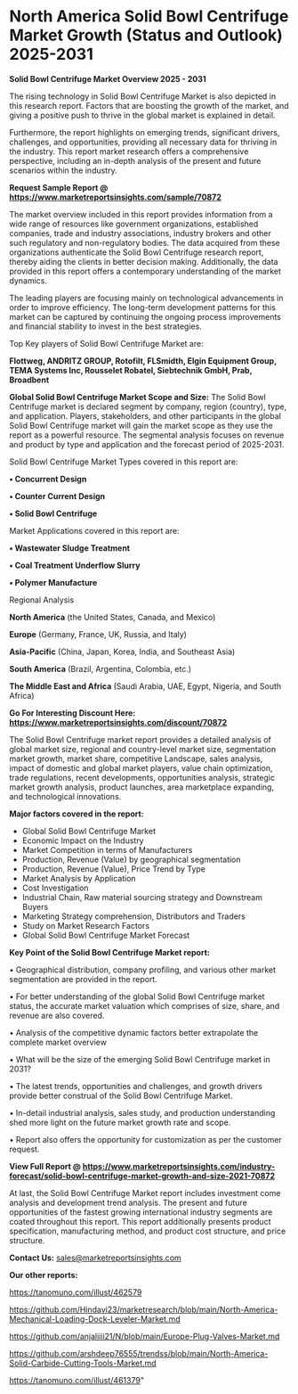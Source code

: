 # North America Solid Bowl Centrifuge Market Growth (Status and Outlook) 2025-2031

<Strong> Solid Bowl Centrifuge Market Overview 2025 - 2031</strong>

The rising technology in Solid Bowl Centrifuge Market is also depicted in this research report. Factors that are boosting the growth of the market, and giving a positive push to thrive in the global market is explained in detail.

Furthermore, the report highlights on emerging trends, significant drivers, challenges, and opportunities, providing all necessary data for thriving in the industry. This report market research offers a comprehensive perspective, including an in-depth analysis of the present and future scenarios within the industry.

<strong>Request Sample Report @ <a href=https://www.marketreportsinsights.com/sample/70872>https://www.marketreportsinsights.com/sample/70872</a></strong>

The market overview included in this report provides information from a wide range of resources like government organizations, established companies, trade and industry associations, industry brokers and other such regulatory and non-regulatory bodies. The data acquired from these organizations authenticate the Solid Bowl Centrifuge research report, thereby aiding the clients in better decision making. Additionally, the data provided in this report offers a contemporary understanding of the market dynamics.

The leading players are focusing mainly on technological advancements in order to improve efficiency. The long-term development patterns for this market can be captured by continuing the ongoing process improvements and financial stability to invest in the best strategies.

Top Key players of Solid Bowl Centrifuge Market are:

<strong>Flottweg, ANDRITZ GROUP, Rotofilt, FLSmidth, Elgin Equipment Group, TEMA Systems Inc, Rousselet Robatel, Siebtechnik GmbH, Prab, Broadbent</strong>

<strong><b>Global Solid Bowl Centrifuge Market Scope and Size:</b></strong>
The Solid Bowl Centrifuge market is declared segment by company, region (country), type, and application. Players, stakeholders, and other participants in the global Solid Bowl Centrifuge market will gain the market scope as they use the report as a powerful resource. The segmental analysis focuses on revenue and product by type and application and the forecast period of 2025-2031.

Solid Bowl Centrifuge Market Types covered in this report are:

<strong>• Concurrent Design

• Counter Current Design

• Solid Bowl Centrifuge</strong>

Market Applications covered in this report are:

<strong>• Wastewater Sludge Treatment

• Coal Treatment Underflow Slurry

• Polymer Manufacture</strong> 

Regional Analysis

<strong>North America</strong> (the United States, Canada, and Mexico)

<strong>Europe</strong> (Germany, France, UK, Russia, and Italy)

<strong>Asia-Pacific</strong> (China, Japan, Korea, India, and Southeast Asia)

<strong>South America</strong> (Brazil, Argentina, Colombia, etc.)

<strong>The Middle East and Africa</strong> (Saudi Arabia, UAE, Egypt, Nigeria, and South Africa)

<strong>Go For Interesting Discount Here: <a href=https://www.marketreportsinsights.com/discount/70872>https://www.marketreportsinsights.com/discount/70872</a></strong>

The Solid Bowl Centrifuge market report provides a detailed analysis of global market size, regional and country-level market size, segmentation market growth, market share, competitive Landscape, sales analysis, impact of domestic and global market players, value chain optimization, trade regulations, recent developments, opportunities analysis, strategic market growth analysis, product launches, area marketplace expanding, and technological innovations.

<strong><b>Major factors covered in the report:</b></strong>
<ul>
  <li>Global Solid Bowl Centrifuge Market </li>
  <li>Economic Impact on the Industry</li>
  <li>Market Competition in terms of Manufacturers</li>
  <li>Production, Revenue (Value) by geographical segmentation</li>
  <li>Production, Revenue (Value), Price Trend by Type</li>
  <li>Market Analysis by Application</li>
  <li>Cost Investigation</li>
  <li>Industrial Chain, Raw material sourcing strategy and Downstream Buyers</li>
  <li>Marketing Strategy comprehension, Distributors and Traders</li>
  <li>Study on Market Research Factors</li>
  <li>Global Solid Bowl Centrifuge Market Forecast</li>
</ul>

<strong><b>Key Point of the Solid Bowl Centrifuge Market report:</b></strong>

• Geographical distribution, company profiling, and various other market segmentation are provided in the report.

• For better understanding of the global Solid Bowl Centrifuge market status, the accurate market valuation which comprises of size, share, and revenue are also covered.

• Analysis of the competitive dynamic factors better extrapolate the complete market overview

• What will be the size of the emerging Solid Bowl Centrifuge market in 2031?

• The latest trends, opportunities and challenges, and growth drivers provide better construal of the Solid Bowl Centrifuge Market.

• In-detail industrial analysis, sales study, and production understanding shed more light on the future market growth rate and scope.

• Report also offers the opportunity for customization as per the customer request.

<strong><b>View Full Report @ <a href=https://www.marketreportsinsights.com/industry-forecast/solid-bowl-centrifuge-market-growth-and-size-2021-70872>https://www.marketreportsinsights.com/industry-forecast/solid-bowl-centrifuge-market-growth-and-size-2021-70872</a></b></strong>


At last, the Solid Bowl Centrifuge Market report includes investment come analysis and development trend analysis. The present and future opportunities of the fastest growing international industry segments are coated throughout this report. This report additionally presents product specification, manufacturing method, and product cost structure, and price structure.

<strong>Contact Us:</strong>
sales@marketreportsinsights.com

<strong>Our other reports:</strong>

<a href=https://tanomuno.com/illust/462579>https://tanomuno.com/illust/462579</a>

<a href=https://github.com/Hindavi23/marketresearch/blob/main/North-America-Mechanical-Loading-Dock-Leveler-Market.md>https://github.com/Hindavi23/marketresearch/blob/main/North-America-Mechanical-Loading-Dock-Leveler-Market.md</a>

<a href=https://github.com/anjaliiii21/N/blob/main/Europe-Plug-Valves-Market.md>https://github.com/anjaliiii21/N/blob/main/Europe-Plug-Valves-Market.md</a>

<a href=https://github.com/arshdeep76555/trendss/blob/main/North-America-Solid-Carbide-Cutting-Tools-Market.md>https://github.com/arshdeep76555/trendss/blob/main/North-America-Solid-Carbide-Cutting-Tools-Market.md</a>

<a href=https://tanomuno.com/illust/461379>https://tanomuno.com/illust/461379</a>"
